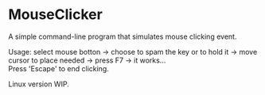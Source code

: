 # MouseClicker
A simple command-line program that simulates mouse clicking event.

Usage: select mouse botton -> choose to spam the key or to hold it -> 
       move cursor to place needed -> press F7 -> it works...  
       Press 'Escape' to end clicking.
       
Linux version WIP.
